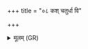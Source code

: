 +++
title = "०८ कश् चतुर्धा वि"

+++
<details><summary>मूलम् (GR)</summary>

कश् चतुर्धा वि क्रमते महित्वा  
कं रक्षन्ति कवयो ऽप्रमादम् ।  
पुरुषं त्वानु पृच्छामि साक्षान्  
मृत्योर् अङ्गानि कति तानि वेत्थ ॥
</details>